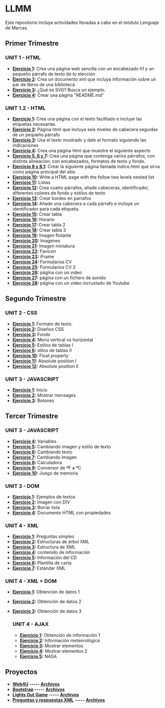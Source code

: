 # LLMM
Este repositorio incluye actividades llevadas a cabo en el módulo Lenguaje de Marcas.

## Primer Trimestre

### UNIT 1 - HTML
- **[Ejercicio 1](https://github.com/Fran0rtiz/LLMM-DAW/blob/main/Tema%201/Ejercicio%201/Ejercicio%201.html):** Crea una página web sencilla con un encabezado h1 y un pequeño párrafo de texto de tu elección
- **[Ejercicio 2](https://github.com/Fran0rtiz/LLMM-DAW/blob/main/Tema%201/Ejercicio%202/Ejercicio%202.html):** Crea un documento xml que incluya información sobre un par de libros de una biblioteca.
- **[Ejercicio 3](https://github.com/Fran0rtiz/LLMM-DAW/blob/main/Tema%201/Ejercicio%203/Ejercicio%203.html):** ¿Qué es SVG? Busca un ejemplo.
- **[Ejercicio 4](https://github.com/Fran0rtiz/LLMM-DAW/blob/main/Tema%201/Ejercicio%204/README.md):** Crear una página "README.md"

### UNIT 1.2 - HTML
- **[Ejercicio 1](https://github.com/Fran0rtiz/LLMM-DAW/blob/main/Tema%202/Ejercicio%201/EJERCICIO%20HTML-1.html):** Crea una página con el texto facilitado e incluye las etiquetas necesarias.
- **[Ejercicio 2](https://github.com/Fran0rtiz/LLMM-DAW/blob/main/Tema%202/Ejercicio%202/Actividad%20HTML-2.html):** Página html que incluya seis niveles de cabecera seguidas de un pequeño párrafo
- **[Ejercicio 3](https://github.com/Fran0rtiz/LLMM-DAW/blob/main/Tema%202/Ejercicio%203/Actividad%20HTML-3.html):** Usa el texto mostrado y dale el formato siguiendo las indicaciones
- **[Ejercicio 4](https://github.com/Fran0rtiz/LLMM-DAW/blob/main/Tema%202/Ejercicio%204/Actividad%20HTML-4.html):** Crea una página html que muestre el siguiente aspecto
- **[Ejercicio 5, 6 y 7](https://github.com/Fran0rtiz/LLMM-DAW/blob/main/Tema%202/Ejercicio%205%2C%206%20y%207/Ejercicio%20HTML-5%2C%206%20y%207.html):** Crea una página que contenga varios párrafos, con distinta alineación, con encabezados,
  formatos de texto y fondo.
- **[Ejercicio 8 y 8.1](https://github.com/Fran0rtiz/LLMM-DAW/blob/main/Tema%202/Ejercicio%208%20y%208.1/Ejercicio%20HTML-8.html):** Crear la siguiente página llamada indice.html que sirva como página principal del sitio
- **[Ejercicio 10](https://github.com/Fran0rtiz/LLMM-DAW/blob/main/Tema%202/Ejercicio%2010/Ejercicio%20HTML-10.html):** Write a HTML page with the follow two levels nested list 
- **[Ejercicio 11](https://github.com/Fran0rtiz/LLMM-DAW/blob/main/Tema%202/Ejercicio%2011/Ejercicio%20HTML-11.html):** Listas
- **[Ejercicio 12](https://github.com/Fran0rtiz/LLMM-DAW/blob/main/Tema%202/Ejercicio%2012/Ejercicio%2012.html):** Crea cuatro párrafos, añade cabeceras, identificador, diferentes colores de fondo y estilos de texto
- **[Ejercicio 13](https://github.com/Fran0rtiz/LLMM-DAW/blob/main/Tema%202/Ejercicio%2013/Ejercicio%20HTML-13.html):** Crear bordes en parrafos
- **[Ejercicio 14](https://github.com/Fran0rtiz/LLMM-DAW/blob/main/Tema%202/Ejercicio%2014/Ejercicio%2014.html):** Añade una cabecera a cada párrafo e incluye un identificador para cada etiqueta.
- **[Ejercicio 15](https://github.com/Fran0rtiz/LLMM-DAW/blob/main/Tema%202/Ejercicio%2015/Ejercicio%2015.html):** Crear tabla
- **[Ejercicio 16](https://github.com/Fran0rtiz/LLMM-DAW/blob/main/Tema%202/Ejercicio%2016/Ejercicio%2016.html):** Horario
- **[Ejercicio 17](https://github.com/Fran0rtiz/LLMM-DAW/blob/main/Tema%202/Ejercicio%2017/Ejercicio%2017.html):** Crear tabla 2
- **[Ejercicio 18](https://github.com/Fran0rtiz/LLMM-DAW/blob/main/Tema%202/Ejercicio%2018/Ejercicio%2018.html):** Crear tabla 3
- **[Ejercicio 19](https://github.com/Fran0rtiz/LLMM-DAW/blob/main/Tema%202/Ejercicio%2019/Ejercicio%2019.html):** Imagen flotante
- **[Ejercicio 20](https://github.com/Fran0rtiz/LLMM-DAW/blob/main/Tema%202/Ejercicio%2020/Ejercicio%2020.html):** Imagenes
- **[Ejercicio 21](https://github.com/Fran0rtiz/LLMM-DAW/blob/main/Tema%202/Ejercicio%2021/Ejercicio%2021.html):** Imagen miniatura
- **[Ejercicio 22](https://github.com/Fran0rtiz/LLMM-DAW/blob/main/Tema%202/Ejercicio%2022/Ejercicio%2022.html):** Favicon
- **[Ejercicio 23](https://github.com/Fran0rtiz/LLMM-DAW/blob/main/Tema%202/Ejercicio%2023/Ejercicio%2023.html):** iFrame
- **[Ejercicio 24](https://github.com/Fran0rtiz/LLMM-DAW/blob/main/Tema%202/Ejercicio%2024/Ejercicio%2024.html):** Formularios CV
- **[Ejercicio 25](https://github.com/Fran0rtiz/LLMM-DAW/blob/main/Tema%202/Ejercicio%2025/Ejercicio%2025.html):** Formularios CV 2
- **[Ejercicio 26](https://github.com/Fran0rtiz/LLMM-DAW/blob/main/Tema%202/Ejercicio%2026/Ejercicio%2026.html):** página con un video
- **[Ejercicio 27](https://github.com/Fran0rtiz/LLMM-DAW/blob/main/Tema%202/Ejercicio%2027/Ejercicio%2027.html):** página con un fichero de sonido
- **[Ejercicio 28](https://github.com/Fran0rtiz/LLMM-DAW/blob/main/Tema%202/Ejercicio%2028/Ejercicio%2028.html):** página con un video incrustado de Youtube


## Segundo Trimestre

### UNIT 2 - CSS
- **[Ejercicio 1](https://github.com/Fran0rtiz/LLMM-DAW/blob/main/UNIT%202%20-%20CSS/Ejercicio%201/Curriculum.html):** Formato de texto.
- **[Ejercicio 2](https://github.com/Fran0rtiz/LLMM-DAW/blob/main/UNIT%202%20-%20CSS/Ejercicio%202/poe.html):** Diseños CSS
- **[Ejercicio 3](https://github.com/Fran0rtiz/LLMM-DAW/tree/main/UNIT%202%20-%20CSS/Ejercicio%203):** Fondo
- **[Ejercicio 4](https://github.com/Fran0rtiz/LLMM-DAW/tree/main/UNIT%202%20-%20CSS/Ejercicio%204):** Menú vertical vs horizontal
- **[Ejercicio 5](https://github.com/Fran0rtiz/LLMM-DAW/tree/main/UNIT%202%20-%20CSS/Ejercicio%205):** Estilos de tablas I
- **[Ejercicio 6](https://github.com/Fran0rtiz/LLMM-DAW/tree/main/UNIT%202%20-%20CSS/Ejercicio%206):** stilos de tablas II
- **[Ejercicio 10](https://github.com/Fran0rtiz/LLMM-DAW/blob/main/UNIT%202%20-%20CSS/Ejercicio%2010/Ejercicio%2010.html):** Float property
- **[Ejercicio 11](https://github.com/Fran0rtiz/LLMM-DAW/blob/main/UNIT%202%20-%20CSS/Ejercicio%2011/Ejercicio%2011.html):** Absolute position I
- **[Ejercicio 12](https://github.com/Fran0rtiz/LLMM-DAW/blob/main/UNIT%202%20-%20CSS/Ejercicio%2012/Ejercicio%2012.html):**  Absolute position II

### UNIT 3 - JAVASCRIPT
- **[Ejercicio 1](https://github.com/Fran0rtiz/LLMM-DAW/blob/main/UNIT%203%20-%20JAVASCRIPT/Ejercicio%201/Ejercicio%201.html):** Inicio
- **[Ejercicio 2](https://github.com/Fran0rtiz/LLMM-DAW/blob/main/UNIT%203%20-%20JAVASCRIPT/Ejercicio%202/Ejercicio%202.html):** Mostrar mensages
- **[Ejercicio 3](https://github.com/Fran0rtiz/LLMM-DAW/blob/main/UNIT%203%20-%20JAVASCRIPT/Ejercicio%203%20Botones/Ejercicio3.html):** Botones


## Tercer Trimestre

### UNIT 3 - JAVASCRIPT
- **[Ejercicio 4](https://github.com/Fran0rtiz/LLMM-DAW/blob/main/UNIT%203%20-%20JAVASCRIPT/Ejercicio%204/Ejercicio%204.html):** Variables
- **[Ejercicio 5](https://github.com/Fran0rtiz/LLMM-DAW/blob/main/UNIT%203%20-%20JAVASCRIPT/Ejercicio%205/Ejercicio%205.html):** Cambiando imagen y estilo de texto
- **[Ejercicio 6](https://github.com/Fran0rtiz/LLMM-DAW/blob/main/UNIT%203%20-%20JAVASCRIPT/Ejercicio%206/Ejercicio%206.html):** Cambiando texto
- **[Ejercicio 7](https://github.com/Fran0rtiz/LLMM-DAW/blob/main/UNIT%203%20-%20JAVASCRIPT/Ejercicio%207/Ejercicio%207.html):** Cambiando imagen
- **[Ejercicio 8](https://github.com/Fran0rtiz/LLMM-DAW/blob/main/UNIT%203%20-%20JAVASCRIPT/Ejercicio%208/Ejercicio%208.html):** Calculadora
- **[Ejercicio 9](https://github.com/Fran0rtiz/LLMM-DAW/blob/main/UNIT%203%20-%20JAVASCRIPT/Ejercicio%209/Ejercicio%209.html):** Conversor de ºF a ºC
- **[Ejercicio 10](https://github.com/Fran0rtiz/LLMM-DAW/blob/main/UNIT%203%20-%20JAVASCRIPT/Ejercicio%210/Ejercicio%210.html):** Juego de memoria

### UNIT 3 - DOM
- **[Ejercicio 1](https://github.com/Fran0rtiz/LLMM-DAW/blob/main/UNIT%203%20-%20DOM/Ejercicio%201/Ejercicio%201.html):** Ejemplos de textos
- **[Ejercicio 2](https://github.com/Fran0rtiz/LLMM-DAW/blob/main/UNIT%203%20-%20DOM/Ejercicio%202/Ejercicio%202.html):** Imagen con DIV
- **[Ejercicio 3](https://github.com/Fran0rtiz/LLMM-DAW/blob/main/UNIT%203%20-%20DOM/Ejercicio%203/Ejercicio%203.html):** Borrar lista
- **[Ejercicio 4](https://github.com/Fran0rtiz/LLMM-DAW/blob/main/UNIT%203%20-%20DOM/Ejercicio%204/Ejercicio%204.html):** Documento HTML con propiedades

### UNIT 4 - XML
- **[Ejercicio 1](https://github.com/Fran0rtiz/LLMM-DAW/blob/main/UNIT%204%20-%20XML/Ejercicio%201/Ejercicio%201.html):** Preguntas simples
- **[Ejercicio 2](https://github.com/Fran0rtiz/LLMM-DAW/blob/main/UNIT%204%20-%20XML/Ejercicio%202/Ejercicio%202.html):** Estructuras de árbol XML
- **[Ejercicio 3](https://github.com/Fran0rtiz/LLMM-DAW/blob/main/UNIT%204%20-%20XML/Ejercicio%203/Ejercicio%203.html):** Estructura de XML
- **[Ejercicio 4](https://github.com/Fran0rtiz/LLMM-DAW/blob/main/UNIT%204%20-%20XML/Ejercicio%204/Ejercicio%204.html):** contenido de información
- **[Ejercicio 5](https://github.com/Fran0rtiz/LLMM-DAW/blob/main/UNIT%204%20-%20XML/Ejercicio%205/Ejercicio%205.html):** Información del CD
- **[Ejercicio 6](https://github.com/Fran0rtiz/LLMM-DAW/blob/main/UNIT%204%20-%20XML/Ejercicio%206/Ejercicio%206.html):** Plantilla de carta
- **[Ejercicio 7](https://github.com/Fran0rtiz/LLMM-DAW/blob/main/UNIT%204%20-%20XML/Ejercicio%207/Ejercicio%207.html):** Estándar XML

### UNIT 4 - XML + DOM
- **[Ejercicio 1](https://github.com/Fran0rtiz/LLMM-DAW/blob/main/UNIT%204%20-%20XML%20%2B%20DOM/Ejercicio%201/Ejercicio%201.html):** Obtención de datos 1
- **[Ejercicio 2](https://github.com/Fran0rtiz/LLMM-DAW/blob/main/UNIT%204%20-%20XML%20%2B%20DOM/Ejercicio%202/Ejercicio%202.html):** Obtención de datos 2
- **[Ejercicio 3](https://github.com/Fran0rtiz/LLMM-DAW/blob/main/UNIT%204%20-%20XML%20%2B%20DOM/Ejercicio%203/Ejercicio%203.html):** Obtención de datos 3

  ### UNIT 4 - AJAX
  - **[Ejercicio 1](https://github.com/Fran0rtiz/LLMM-DAW/blob/main/UNIT%204%20-%20AJAX/Ejercicio%201/Ejercicio%201.html):** Obtención de información 1
  - **[Ejercicio 2](https://github.com/Fran0rtiz/LLMM-DAW/tree/main/UNIT%204%20-%20AJAX/Ejercicio%202):** Información meteorológica
  - **[Ejercicio 3](https://github.com/Fran0rtiz/LLMM-DAW/blob/main/UNIT%204%20-%20AJAX/Ejercicio%203/Ejercicio%203.html):** Mostrar elementos
  - **[Ejercicio 4](https://github.com/Fran0rtiz/LLMM-DAW/blob/main/UNIT%204%20-%20AJAX/Ejercicio%204/Ejercicio%204.html):** Mostrar elementos 2
  - **[Ejercicio 5](https://github.com/Fran0rtiz/LLMM-DAW/blob/main/UNIT%204%20-%20AJAX/Ejercicio%205/Ejercicio%205.html):** NASA

  
  
## Proyectos
- **[Web4U](https://fran0rtiz.github.io/Web4U/) ----- [Archivos](https://github.com/Fran0rtiz/Web4U)**  
- **[Bootstrap](https://fran0rtiz.github.io/bootstrap/) ----- [Archivos](https://github.com/Fran0rtiz/bootstrap)**
- **[Lights Out Game](https://fran0rtiz.github.io/Lights-Out-Game/) ----- [Archivos](https://github.com/Fran0rtiz/Lights-Out-Game)**
- **[Preguntas y respuestas XML](https://fran0rtiz.github.io/Proyecto-XML/) ----- [Archivos](https://github.com/Fran0rtiz/Proyecto-XML)**
